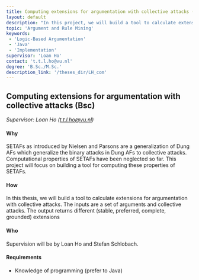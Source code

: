 ```yaml
---
title: Computing extensions for argumentation with collective attacks (BSc) 
layout: default
description: "In this project, we will build a tool to calculate extensions for argumentation with collective attacks. The inputs are a set of arguments and collective attacks. The output returns different (stable, preferred, complete, grounded) extensions."
topic: 'Argument and Rule Mining'
keywords: 
 - 'Logic-Based Argumentation'
 - 'Java'
 - 'Implementation'
supervisor: 'Loan Ho'
contact: 't.t.l.ho@vu.nl'
degree: 'B.Sc./M.Sc.'
description_link: '/theses_dir/LH_com'
---
```


## Computing extensions for argumentation with collective attacks (Bsc) 

*Supervisor: Loan Ho (t.t.l.ho@vu.nl)*


#### Why 
SETAFs as introduced by Nielsen and Parsons are a generalization of Dung AFs which generalize the binary attacks in Dung AFs to collective attacks. Computational properties of SETAFs have been neglected so far. This project will focus on building a tool for computing these properties of SETAFs.
#### How 
In this thesis, we will build a tool to calculate extensions for argumentation with collective attacks. The inputs are a set of arguments and collective attacks. The output returns different (stable, preferred, complete, grounded) extensions 
#### Who 
Supervision will be by Loan Ho and Stefan Schlobach. 

#### Requirements
- Knowledge of programming (prefer to Java)

